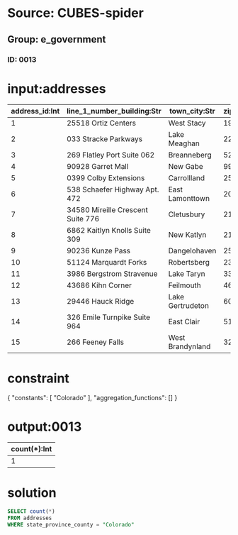 # Source: CUBES-spider
## Group: e_government
### ID: 0013

# input:addresses

| address_id:Int | line_1_number_building:Str | town_city:Str | zip_postcode:Str | state_province_county:Str | country:Str |
|---|---|---|---|---|---|
| 1 | 25518 Ortiz Centers | West Stacy | 193 | NorthCarolina | USA |
| 2 | 033 Stracke Parkways | Lake Meaghan | 227 | Colorado | USA |
| 3 | 269 Flatley Port Suite 062 | Breanneberg | 527 | NewHampshire | USA |
| 4 | 90928 Garret Mall | New Gabe | 993 | Missouri | USA |
| 5 | 0399 Colby Extensions | Carrollland | 250 | Kentucky | USA |
| 6 | 538 Schaefer Highway Apt. 472 | East Lamonttown | 202 | Louisiana | USA |
| 7 | 34580 Mireille Crescent Suite 776 | Cletusbury | 215 | Georgia | USA |
| 8 | 6862 Kaitlyn Knolls Suite 309 | New Katlyn | 21 | Pennsylvania | USA |
| 9 | 90236 Kunze Pass | Dangelohaven | 259 | Louisiana | USA |
| 10 | 51124 Marquardt Forks | Robertsberg | 23 | NewYork | USA |
| 11 | 3986 Bergstrom Stravenue | Lake Taryn | 332 | Michigan | USA |
| 12 | 43686 Kihn Corner | Feilmouth | 460 | Vermont | USA |
| 13 | 29446 Hauck Ridge | Lake Gertrudeton | 603 | Montana | USA |
| 14 | 326 Emile Turnpike Suite 964 | East Clair | 515 | Georgia | USA |
| 15 | 266 Feeney Falls | West Brandynland | 320 | Arkansas | USA |

# constraint

{
  "constants": [
    "Colorado"
  ],
  "aggregation_functions": []
}

# output:0013

| count(*):Int |
|---|
| 1 |

# solution

```sql
SELECT count(*)
FROM addresses
WHERE state_province_county = "Colorado"
```
